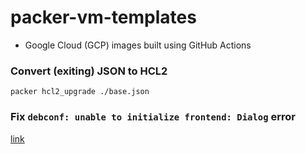 # packer-vm-templates
- Google Cloud (GCP) images built using GitHub Actions

### Convert (exiting) JSON to HCL2
```
packer hcl2_upgrade ./base.json
```

### Fix `debconf: unable to initialize frontend: Dialog` error
[link](https://discuss.hashicorp.com/t/how-to-fix-debconf-unable-to-initialize-frontend-dialog-error/39201/2)
